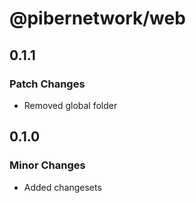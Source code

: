 # @pibernetwork/web

## 0.1.1

### Patch Changes

- Removed global folder

## 0.1.0

### Minor Changes

- Added changesets

